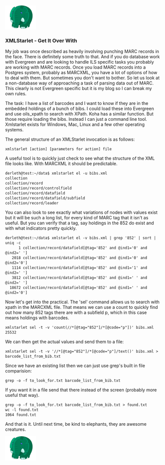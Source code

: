 
[![Return to Index](https://raw.githubusercontent.com/roganhamby/emeraldelephant/master/Azzuri_tiny.png)](index.html)

### <a name="xmlstarlet"></a> XMLStarlet - Get It Over With

My job was once described as heavily involving punching MARC records in the face.  There is definitely some truth to that.  And if you do database work with Evergreen and are looking to handle ILS specific tasks you probably are working with MARC records.  Once you load MARC records into a Postgres system, probably as MARCXML, you have a lot of options of how to deal with them.  But sometimes you don't want to bother.  So let us look at a non-database way of approaching a task of parsing data out of MARC.  This clearly is not Evergreen specific but it is my blog so I can break my own rules.  

The task: I have a list of barcodes and I want to know if they are in the embedded holdings of a bunch of bibs.  I could load these into Evergreen and use oils_xpath to search with XPath.  Koha has a similar function.  But those require loading the bibs.  Instead I can just a command line tool.  Xmlstarlet exists for Windows, Mac, Linux and a few other operating systems.  

The general structure of an XMLStarlet invocation is as follows:

```
xmlstarlet [action] [parameters for action] file
```

A useful tool is to quickly just check to see what the structure of the XML file looks like.  With MARCXML it should be predictable.  

```
derleth@test:~/data$ xmlstarlet el -u bibs.xml
collection
collection/record
collection/record/controlfield
collection/record/datafield
collection/record/datafield/subfield
collection/record/leader
```

You can also look to see exactly what variations of nodes with values exist but it will be such a long list, for every kind of MARC tag that it isn't as useful.  But you can verify that a tag, say holdings in the 852 do exist and with what indicators pretty quickly.

```
derleth@test:~/data$ xmlstarlet el -v bibs.xml | grep '852' | sort | uniq -c
      1 collection/record/datafield[@tag='852' and @ind1='0' and @ind2=' ']
   2018 collection/record/datafield[@tag='852' and @ind1='0' and @ind2='0']
   1114 collection/record/datafield[@tag='852' and @ind1='1' and @ind2=' ']
   3812 collection/record/datafield[@tag='852' and @ind1=' ' and @ind2=' ']
  18672 collection/record/datafield[@tag='852' and @ind1=' ' and @ind2='0']
```

Now let's get into the practical.  The 'sel' command allows us to search with xpath in the MARCXML file.  That means we can use a count to quickly find out how many 852 tags there are with a subfield p, which in this case means holdings with barcodes.

```
xmlstarlet sel -t -v 'count(//*[@tag="852"]/*[@code="p"])' bibs.xml
25532
```

We can then get the actual values and send them to a file:

```
xmlstarlet sel -t -v '//*[@tag="852"]/*[@code="p"]/text()' bibs.xml > barcode_list_from_bib.txt
```

Since we have an existing list then we can just use grep's built in file comparision:

```
grep -o -f to_look_for.txt barcode_list_from_bib.txt
```

If you want it in a file send that there instead of the screen (probably more useful that way).

```
grep -o -f to_look_for.txt barcode_list_from_bib.txt > found.txt
wc -l found.txt
1064 found.txt
```

And that is it.  Until next time, be kind to elephants, they are awesome creatures.

[![Return to Index](https://raw.githubusercontent.com/roganhamby/emeraldelephant/master/Azzuri_tiny.png)](index.html)
